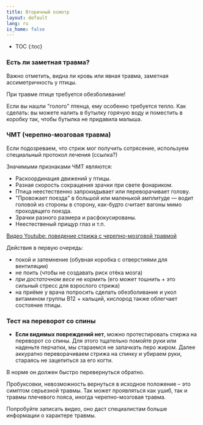 ```yaml
---
title: Вторичный осмотр
layout: default
lang: ru
is_home: false
---
```


* TOC
{:toc}

### Есть ли заметная травма?
  Важно отметить, видна ли кровь или явная травма, заметная ассиметричность у птицы.

  При травме птице требуется обезболивание!

  Если вы нашли "голого" птенца, ему особенно требуется тепло.
  Как сделать: вы можете налить в бутылку горячую воду и поместить в коробку так, чтобы бутылка не придавила малыша.

### ЧМТ (черепно-мозговая травма)

Если подозреваем, что стриж мог получить сотрясение, используем специальный протокол лечения (ссылка?)

Значимыми признаками ЧМТ являются:
- Раскоординация движений у птицы.
- Разная скорость сокращения зрачки при свете фонариком.
- Птица неестественно запрокидывает или переворачивает голову.
- "Провожает поезда" в большой или маленькой амплитуде — водит головой из стороны в сторону, как-будто считает вагоны мимо проходящего поезда.
- Зрачки разного размера и расфокусированы.
- Неестественый прищур глаз и т.п.

<a data-fancybox="my-gallery" href="https://www.youtube.com/watch?v=MlKKuTER2sU">
  Видео Youtube: поведение стрижа с черепно-мозговой травмой
</a>

Действия в первую очередь: 
- покой и затемнение (обувная коробка с отверстиями для вентиляции)
- не поить (чтобы не создавать риск отёка мозга)
- *при достаточном весе* не кормить (его может тошнить + это сильный стресс для взрослого стрижа)
- на приёме у врача попросить сделать обезболивание и укол витамином группы B12 + кальций, кислород также облегчает состояние птицы.



### Тест на переворот со спины
- **Если видимых повреждений нет**, можно протестировать стиржа на переворот со спины.
Для этого тщательно помойте руки или наденьте перчатки, мы стараемся не запачкать перо жиром.
Далее аккуратно переворачиваем стрижа на спинку и убираем руки, стараясь не зацепиться за его когти. 

В норме он должен быстро перевернуться обратно. 

Пробуксовки, невозможность вернуться в исходное положение – это симптом серьезной травмы. Так может проявляться как ушиб, так и травмы плечевого пояса, иногда черепно-мозговая травма.

Попробуйте записать видео, оно даст специалистам больше информации о характере травмы.

